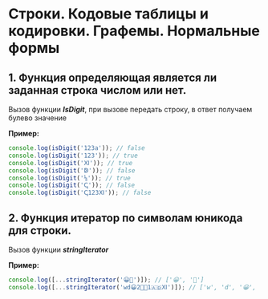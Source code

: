 # Строки. Кодовые таблицы и кодировки. Графемы. Нормальные формы

## 1. Функция определяющая является ли заданная строка числом или нет.

Вызов функции ***IsDigit***, при вызове передать строку, в ответ получаем булево значение

**Пример:**

```js
console.log(isDigit('123a')); // false
console.log(isDigit('123')); // true
console.log(isDigit('Ⅺ')); // true
console.log(isDigit('ↁ')); // false
console.log(isDigit('⅛')); // true
console.log(isDigit('ↅ')); // false
console.log(isDigit('ↅ123Ⅺ')); // false
```

## 2. Функция итератор по символам юникода для строки.

Вызов функции ***stringIterator***

**Пример:**

```js
console.log([...stringIterator('😀🧓')]); // ['😀', '🧓']
console.log([...stringIterator('wd😀2🧓🧓1🇦🇩Ⅺ')]); // ['w', 'd', '😀', '2', '🧓', '🧓', '1', '🇦', '🇩', 'Ⅺ']
```
